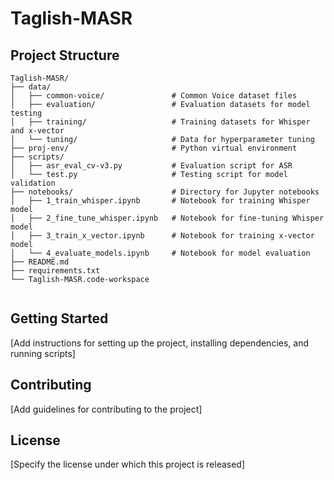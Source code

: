 # Taglish-MASR

## Project Structure

```
Taglish-MASR/
├── data/
│   ├── common-voice/               # Common Voice dataset files
│   ├── evaluation/                 # Evaluation datasets for model testing
│   ├── training/                   # Training datasets for Whisper and x-vector
│   └── tuning/                     # Data for hyperparameter tuning
├── proj-env/                       # Python virtual environment
├── scripts/
│   ├── asr_eval_cv-v3.py           # Evaluation script for ASR
│   └── test.py                     # Testing script for model validation
├── notebooks/                      # Directory for Jupyter notebooks
│   ├── 1_train_whisper.ipynb       # Notebook for training Whisper model
│   ├── 2_fine_tune_whisper.ipynb   # Notebook for fine-tuning Whisper model
│   ├── 3_train_x_vector.ipynb      # Notebook for training x-vector model
│   └── 4_evaluate_models.ipynb     # Notebook for model evaluation
├── README.md
├── requirements.txt
└── Taglish-MASR.code-workspace


```

## Getting Started

[Add instructions for setting up the project, installing dependencies, and running scripts]

## Contributing

[Add guidelines for contributing to the project]

## License

[Specify the license under which this project is released]
